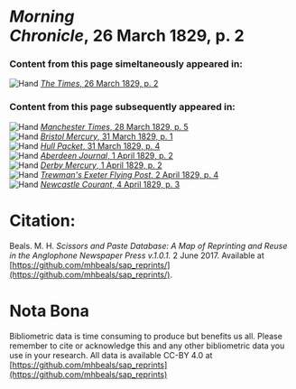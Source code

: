# *Morning Chronicle*, 26 March 1829, p. 2  
  
### Content from this page simeltaneously appeared in:  
![Hand](http://scissorsandpaste.net/wp-content/uploads/2017/06/smallhandpointer.png) [*The Times*, 26 March 1829, p. 2](https://mhbeals.github.io/sap_html/The-Times/The-Times-26-March-1829-p-2)  
  
### Content from this page subsequently appeared in:  
![Hand](http://scissorsandpaste.net/wp-content/uploads/2017/06/smallhandpointer.png) [*Manchester Times*, 28 March 1829, p. 5](https://mhbeals.github.io/sap_html/Manchester-Times/Manchester-Times-28-March-1829-p-5)  
![Hand](http://scissorsandpaste.net/wp-content/uploads/2017/06/smallhandpointer.png) [*Bristol Mercury*, 31 March 1829, p. 1](https://mhbeals.github.io/sap_html/Bristol-Mercury/Bristol-Mercury-31-March-1829-p-1)  
![Hand](http://scissorsandpaste.net/wp-content/uploads/2017/06/smallhandpointer.png) [*Hull Packet*, 31 March 1829, p. 4](https://mhbeals.github.io/sap_html/Hull-Packet/Hull-Packet-31-March-1829-p-4)  
![Hand](http://scissorsandpaste.net/wp-content/uploads/2017/06/smallhandpointer.png) [*Aberdeen Journal*, 1 April 1829, p. 2](https://mhbeals.github.io/sap_html/Aberdeen-Journal/Aberdeen-Journal-1-April-1829-p-2)  
![Hand](http://scissorsandpaste.net/wp-content/uploads/2017/06/smallhandpointer.png) [*Derby Mercury*, 1 April 1829, p. 2](https://mhbeals.github.io/sap_html/Derby-Mercury/Derby-Mercury-1-April-1829-p-2)  
![Hand](http://scissorsandpaste.net/wp-content/uploads/2017/06/smallhandpointer.png) [*Trewman's Exeter Flying Post*, 2 April 1829, p. 4](https://mhbeals.github.io/sap_html/Trewman's-Exeter-Flying-Post/Trewman's-Exeter-Flying-Post-2-April-1829-p-4)  
![Hand](http://scissorsandpaste.net/wp-content/uploads/2017/06/smallhandpointer.png) [*Newcastle Courant*, 4 April 1829, p. 3](https://mhbeals.github.io/sap_html/Newcastle-Courant/Newcastle-Courant-4-April-1829-p-3)  


# Citation: 

Beals. M. H. *Scissors and Paste Database: A Map of Reprinting and Reuse in the Anglophone Newspaper Press v.1.0.1.* 2 June 2017. Available at [https://github.com/mhbeals/sap_reprints/](https://github.com/mhbeals/sap_reprints/). 

# Nota Bona

Bibliometric data is time consuming to produce but benefits us all. Please remember to cite or acknowledge this and any other bibliometric data you use in your research. All data is available CC-BY 4.0 at [https://github.com/mhbeals/sap_reprints](https://github.com/mhbeals/sap_reprints)
